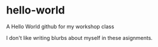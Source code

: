 # hello-world
A Hello World github for my workshop class

I don't like writing blurbs about myself in these asignments.
